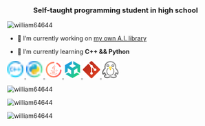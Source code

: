<h3 align="center">Self-taught programming student in high school</h3>

<p align="left"> <img src="https://komarev.com/ghpvc/?username=william64644&label=Profile%20views&color=0e75b6&style=flat" alt="william64644" /> </p>

- 🔭 I’m currently working on [my own A.I. library](https://github.com/william64644/neural-network-framework)

- 🌱 I’m currently learning **C++ && Python**

<p align="left">
    <a href="https://www.w3schools.com/cpp/" target="_blank" rel="noreferrer">
        <img src="icons/c++2.svg" alt="cplusplus" width="40" height="40" />
    </a>
    <a href="https://www.python.org" target="_blank" rel="noreferrer">
        <img src="icons/python2.svg" alt="python" width="40" height="40" />
    </a>
    <a href="https://www.java.com" target="_blank" rel="noreferrer">
        <img src="icons/java.svg" alt="python" width="40" height="40" />
    </a>
    <a href="https://unity.com/" target="_blank" rel="noreferrer">
        <img src="icons/unityhub2.svg" alt="python" width="40" height="40" />
    </a>
    <a href="https://git-scm.com/" target="_blank" rel="noreferrer">
        <img src="icons/git.svg" alt="python" width="40" height="40" />
    </a>
    <a href="https://www.linux.org/" target="_blank" rel="noreferrer">
        <img src="icons/supertux2.svg" alt="python" width="40" height="40" />
    </a>
</p>


<p>
    <img src="https://github-readme-stats.vercel.app/api?username=william64644&show_icons=true&locale=en" alt="william64644" />
</p>
<p>
    <img src="https://github-readme-stats.vercel.app/api/top-langs?username=william64644&show_icons=true&locale=en&layout=compact" alt="william64644" />
</p>
<p>
    <img src="https://github-readme-streak-stats.herokuapp.com/?user=william64644&" alt="william64644" />
</p>

